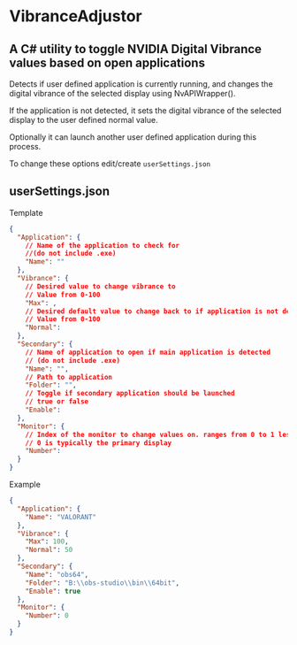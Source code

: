 # VibranceAdjustor
## A C# utility to toggle NVIDIA Digital Vibrance values based on open applications

Detects if user defined application is currently running, and changes the digital vibrance of the selected display using NvAPIWrapper(). 

If the application is not detected, it sets the digital vibrance of the selected display to the user defined normal value.

Optionally it can launch another user defined application during this process. 

To change these options edit/create `userSettings.json`

## userSettings.json

Template
```json
{
  "Application": {
    // Name of the application to check for 
    //(do not include .exe)
    "Name": "" 
  },
  "Vibrance": {
    // Desired value to change vibrance to
    // Value from 0-100
    "Max": ,
    // Desired default value to change back to if application is not detected
    // Value from 0-100
    "Normal": 
  },
  "Secondary": {
    // Name of application to open if main application is detected
    // (do not include .exe)
    "Name": "",
    // Path to application
    "Folder": "",
    // Toggle if secondary application should be launched
    // true or false
    "Enable": 
  },
  "Monitor": {
    // Index of the monitor to change values on. ranges from 0 to 1 less than the number of monitors attachted to the GPU
    // 0 is typically the primary display
    "Number": 
  }
}
```

Example
```json
{
  "Application": {
    "Name": "VALORANT"
  },
  "Vibrance": {
    "Max": 100,
    "Normal": 50
  },
  "Secondary": {
    "Name": "obs64",
    "Folder": "B:\\obs-studio\\bin\\64bit",
    "Enable": true
  },
  "Monitor": {
    "Number": 0
  }
}
```